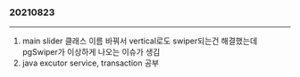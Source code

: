 ### 20210823

---

1. main slider 클래스 이름 바꿔서 vertical로도 swiper되는건 해결했는데 pgSwiper가 이상하게 나오는 이슈가 생김
2. java excutor service, transaction 공부
